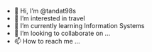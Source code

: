 - 👋 Hi, I’m @tandat98s
- 👀 I’m interested in travel
- 🌱 I’m currently learning Information Systems
- 💞️ I’m looking to collaborate on ... 
- 📫 How to reach me ...

<!---
tandat98s/tandat98s is a ✨ special ✨ repository because its `README.md` (this file) appears on your GitHub profile.
You can click the Preview link to take a look at your changes.
--->
